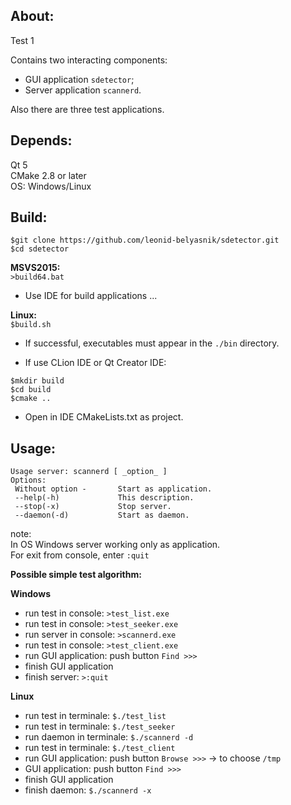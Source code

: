 About:
-------
Test 1

Contains two interacting components: 
- GUI application `sdetector`;
- Server application `scannerd`.

Also there are three test applications. 

Depends:
-------
Qt 5  
CMake 2.8 or later  
OS: Windows/Linux  

Build:
-------
`$git clone https://github.com/leonid-belyasnik/sdetector.git`  
`$cd sdetector`    

**MSVS2015:**  
`>build64.bat ` 
* Use IDE for build applications ...

**Linux:**  
`$build.sh`  
* If successful, executables must appear in the `./bin` directory.  

* If use CLion IDE or Qt Creator IDE:  

`$mkdir build`   
`$cd build`  
`$cmake ..`  

* Open in IDE CMakeLists.txt as project.  

Usage:
-------
```
Usage server: scannerd [ _option_ ]  
Options:  
 Without option -       Start as application.  
 --help(-h)             This description.  
 --stop(-x)             Stop server.  
 --daemon(-d)           Start as daemon.  
```
note:   
In OS Windows server working only as application.  
For exit from console, enter `:quit`  

**Possible simple test algorithm:**

**Windows**  
- run test in console: `>test_list.exe`
- run test in console: `>test_seeker.exe`
- run server in console: `>scannerd.exe`
- run test in console: `>test_client.exe`
- run GUI application: push button `Find >>>`
- finish GUI application
- finish server: `>:quit`

**Linux**  
- run test in terminale: `$./test_list`
- run test in terminale: `$./test_seeker`
- run daemon in terminale: `$./scannerd -d`
- run test in terminale: `$./test_client`
- run GUI application: push button `Browse >>>` -> to choose `/tmp`
- GUI application: push button `Find >>>`
- finish GUI application
- finish daemon: `$./scannerd -x`

